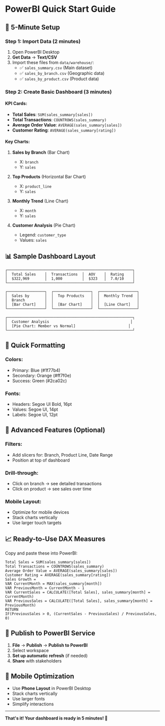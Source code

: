# PowerBI Quick Start Guide

## 🚀 5-Minute Setup

### Step 1: Import Data (2 minutes)

1. Open PowerBI Desktop
2. **Get Data** → **Text/CSV**
3. Import these files from `data/warehouse/`:
    - ✅ `sales_summary.csv` (Main dataset)
    - ✅ `sales_by_branch.csv` (Geographic data)
    - ✅ `sales_by_product.csv` (Product data)

### Step 2: Create Basic Dashboard (3 minutes)

#### **KPI Cards**:

-   **Total Sales**: `SUM(sales_summary[sales])`
-   **Total Transactions**: `COUNTROWS(sales_summary)`
-   **Average Order Value**: `AVERAGE(sales_summary[sales])`
-   **Customer Rating**: `AVERAGE(sales_summary[rating])`

#### **Key Charts**:

1. **Sales by Branch** (Bar Chart)

    - X: `branch`
    - Y: `sales`

2. **Top Products** (Horizontal Bar Chart)

    - X: `product_line`
    - Y: `sales`

3. **Monthly Trend** (Line Chart)

    - X: `month`
    - Y: `sales`

4. **Customer Analysis** (Pie Chart)
    - Legend: `customer_type`
    - Values: `sales`

## 📊 Sample Dashboard Layout

```
┌─────────────────────────────────────────────────────────┐
│  Total Sales    │  Transactions  │  AOV    │  Rating    │
│  $322,969       │  1,000         │  $323   │  7.0/10    │
└─────────────────────────────────────────────────────────┘

┌─────────────────┐  ┌─────────────────┐  ┌─────────────────┐
│  Sales by       │  │  Top Products   │  │  Monthly Trend  │
│  Branch         │  │                 │  │                 │
│  [Bar Chart]    │  │  [Bar Chart]    │  │  [Line Chart]   │
└─────────────────┘  └─────────────────┘  └─────────────────┘

┌─────────────────────────────────────────────────────────┐
│  Customer Analysis                                     │
│  [Pie Chart: Member vs Normal]                        │
└─────────────────────────────────────────────────────────┘
```

## 🎨 Quick Formatting

### **Colors**:

-   Primary: Blue (#1f77b4)
-   Secondary: Orange (#ff7f0e)
-   Success: Green (#2ca02c)

### **Fonts**:

-   Headers: Segoe UI Bold, 16pt
-   Values: Segoe UI, 14pt
-   Labels: Segoe UI, 12pt

## 🔧 Advanced Features (Optional)

### **Filters**:

-   Add slicers for: Branch, Product Line, Date Range
-   Position at top of dashboard

### **Drill-through**:

-   Click on branch → see detailed transactions
-   Click on product → see sales over time

### **Mobile Layout**:

-   Optimize for mobile devices
-   Stack charts vertically
-   Use larger touch targets

## 📈 Ready-to-Use DAX Measures

Copy and paste these into PowerBI:

```DAX
Total Sales = SUM(sales_summary[sales])
Total Transactions = COUNTROWS(sales_summary)
Average Order Value = AVERAGE(sales_summary[sales])
Customer Rating = AVERAGE(sales_summary[rating])
Sales Growth =
VAR CurrentMonth = MAX(sales_summary[month])
VAR PreviousMonth = CurrentMonth - 1
VAR CurrentSales = CALCULATE([Total Sales], sales_summary[month] = CurrentMonth)
VAR PreviousSales = CALCULATE([Total Sales], sales_summary[month] = PreviousMonth)
RETURN
IF(PreviousSales > 0, (CurrentSales - PreviousSales) / PreviousSales, 0)
```

## 🚀 Publish to PowerBI Service

1. **File** → **Publish** → **Publish to PowerBI**
2. Select workspace
3. **Set up automatic refresh** (if needed)
4. **Share** with stakeholders

## 📱 Mobile Optimization

-   Use **Phone Layout** in PowerBI Desktop
-   Stack charts vertically
-   Use larger fonts
-   Simplify interactions

---

**That's it! Your dashboard is ready in 5 minutes! 🎉**
